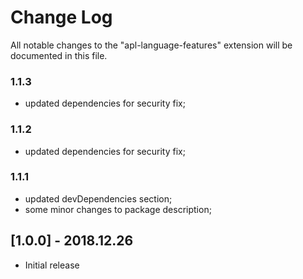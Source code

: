 # Change Log
All notable changes to the "apl-language-features" extension will be documented in this file.

### 1.1.3
- updated dependencies for security fix;

### 1.1.2
- updated dependencies for security fix;

### 1.1.1
- updated devDependencies section;
- some minor changes to package description;

## [1.0.0] - 2018.12.26
- Initial release
